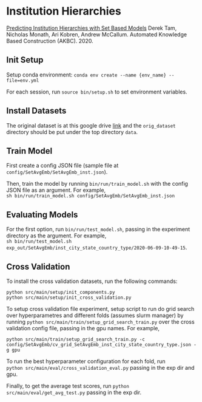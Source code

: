 # Institution Hierarchies # 

[Predicting Institution Hierarchies with Set Based Models](https://openreview.net/pdf?id=pJg1LahGc0)
Derek Tam, Nicholas Monath, Ari Kobren, Andrew McCallum. Automated Knowledge Based Construction (AKBC). 2020.

## Init Setup ##
Setup conda environment: `conda env create --name {env_name} --file=env.yml`

For each session, run `source bin/setup.sh` to set environment variables.

## Install Datasets ## 

The original dataset is at this google drive [link](https://drive.google.com/drive/folders/1wuWQR8RvT6hBRaShZvJaBNy4RR-8rmFM?usp=sharing) 
and the `orig_dataset` directory should be put under the top directory `data`.


## Train Model ## 

First create a config JSON file (sample file at `config/SetAvgEmb/SetAvgEmb_inst.json`).

Then, train the model by running `bin/run/train_model.sh` with the config JSON file as an argument. For example, <br />
`sh bin/run/train_model.sh config/SetAvgEmb/SetAvgEmb_inst.json`

## Evaluating Models ##

For the first option, run `bin/run/test_model.sh`, passing in the experiment directory as the argument. For example, <br />
`sh bin/run/test_model.sh exp_out/SetAvgEmb/inst_city_state_country_type/2020-06-09-10-49-15`. 

## Cross Validation ## 

To install the cross validation datasets, run the following commands: 

`python src/main/setup/init_components.py` <br />
`python src/main/setup/init_cross_validation.py`

To setup cross validation file experiment, setup script to run do grid search over hyperparametres and different folds (assumes slurm manager) 
by running `python src/main/train/setup_grid_search_train.py` over the cross validation config file, passing in the gpu names. For example, <br /> 

`python src/main/train/setup_grid_search_train.py -c config/SetAvgEmb/cv_grid_SetAvgEmb_inst_city_state_country_type.json -g gpu`

To run the best hyperparameter configuration for each fold, run  
`python src/main/eval/cross_validation_eval.py` passing in the exp dir and gpu. 

Finally, to get the average test scores, run `python src/main/eval/get_avg_test.py` passing in the exp dir. 
